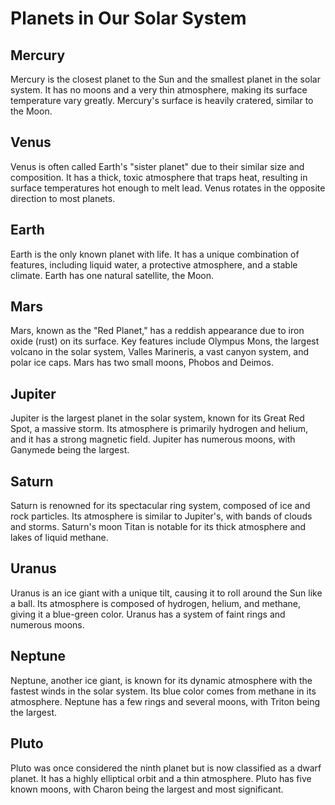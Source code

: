 # Planets in Our Solar System

## Mercury
Mercury is the closest planet to the Sun and the smallest planet in the solar system. It has no moons and a very thin atmosphere, making its surface temperature vary greatly. Mercury's surface is heavily cratered, similar to the Moon.

## Venus
Venus is often called Earth's "sister planet" due to their similar size and composition. It has a thick, toxic atmosphere that traps heat, resulting in surface temperatures hot enough to melt lead. Venus rotates in the opposite direction to most planets.

## Earth
Earth is the only known planet with life. It has a unique combination of features, including liquid water, a protective atmosphere, and a stable climate. Earth has one natural satellite, the Moon.

## Mars
Mars, known as the "Red Planet," has a reddish appearance due to iron oxide (rust) on its surface. Key features include Olympus Mons, the largest volcano in the solar system, Valles Marineris, a vast canyon system, and polar ice caps. Mars has two small moons, Phobos and Deimos.

## Jupiter
Jupiter is the largest planet in the solar system, known for its Great Red Spot, a massive storm. Its atmosphere is primarily hydrogen and helium, and it has a strong magnetic field. Jupiter has numerous moons, with Ganymede being the largest.

## Saturn
Saturn is renowned for its spectacular ring system, composed of ice and rock particles. Its atmosphere is similar to Jupiter's, with bands of clouds and storms. Saturn's moon Titan is notable for its thick atmosphere and lakes of liquid methane.

## Uranus
Uranus is an ice giant with a unique tilt, causing it to roll around the Sun like a ball. Its atmosphere is composed of hydrogen, helium, and methane, giving it a blue-green color. Uranus has a system of faint rings and numerous moons.

## Neptune
Neptune, another ice giant, is known for its dynamic atmosphere with the fastest winds in the solar system. Its blue color comes from methane in its atmosphere. Neptune has a few rings and several moons, with Triton being the largest.

## Pluto
Pluto was once considered the ninth planet but is now classified as a dwarf planet. It has a highly elliptical orbit and a thin atmosphere. Pluto has five known moons, with Charon being the largest and most significant.

